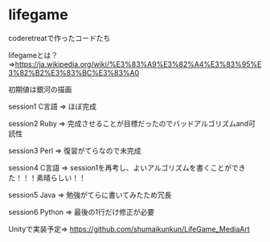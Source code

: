 # lifegame
coderetreatで作ったコードたち

lifegameとは？=>https://ja.wikipedia.org/wiki/%E3%83%A9%E3%82%A4%E3%83%95%E3%82%B2%E3%83%BC%E3%83%A0

初期値は銀河の描画

session1 C言語 => ほぼ完成

session2 Ruby => 完成させることが目標だったのでバッドアルゴリズムand可読性

session3 Perl => 復習がてらなので未完成

session4 C言語 => session1を再考し、よいアルゴリズムを書くことができた！！！素晴らしい！！

session5 Java => 勉強がてらに書いてみたため冗長

session6 Python => 最後の1行だけ修正が必要

Unityで実装予定=> https://github.com/shumaikunkun/LifeGame_MediaArt
